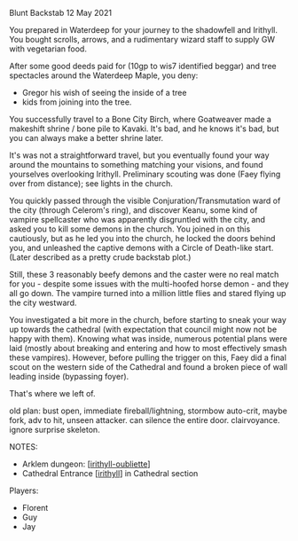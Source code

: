 Blunt Backstab
12 May 2021

You prepared in Waterdeep for your journey to the shadowfell and Irithyll. You bought scrolls, arrows, and a rudimentary wizard staff to supply GW with vegetarian food.

After some good deeds paid for (10gp to wis7 identified beggar) and tree spectacles around the Waterdeep Maple, you deny:
- Gregor his wish of seeing the inside of a tree
- kids from joining into the tree.

You successfully travel to a Bone City Birch, where Goatweaver made a makeshift shrine / bone pile to Kavaki. It's bad, and he knows it's bad, but you can always make a better shrine later.

It's was not a straightforward travel, but you eventually found your way around the mountains to something matching your visions, and found yourselves overlooking Irithyll. Preliminary scouting was done (Faey flying over from distance); see lights in the church.

You quickly passed through the visible Conjuration/Transmutation ward of the city (through Celerom's ring), and discover Keanu, some kind of vampire spellcaster who was apparently disgruntled with the city, and asked you to kill some demons in the church. You joined in on this cautiously, but as he led you into the church, he locked the doors behind you, and unleashed the captive demons with a Circle of Death-like start. (Later described as a pretty crude backstab plot.)

Still, these 3 reasonably beefy demons and the caster were no real match for you - despite some issues with the multi-hoofed horse demon - and they all go down. The vampire turned into a million little flies and stared flying up the city westward.

You investigated a bit more in the church, before starting to sneak your way up towards the cathedral (with expectation that council might now not be happy with them). Knowing what was inside, numerous potential plans were laid (mostly about breaking and entering and how to most effectively smash these vampires). However, before pulling the trigger on this, Faey did a final scout on the western side of the Cathedral and found a broken piece of wall leading inside (bypassing foyer).

That's where we left of.

old plan: bust open, immediate fireball/lightning, stormbow auto-crit, maybe fork, adv to hit, unseen attacker. can silence the entire door. clairvoyance. ignore surprise skeleton.

NOTES:
- Arklem dungeon: [[irithyll-oubliette]]
- Cathedral Entrance [[irithyll]] in Cathedral section

Players:
- Florent
- Guy
- Jay

[//begin]: # "Autogenerated link references for markdown compatibility"
[irithyll-oubliette]: ../east/irithyll-oubliette "Irithyll Oubliette"
[irithyll]: ../east/irithyll "Irithyll"
[//end]: # "Autogenerated link references"
